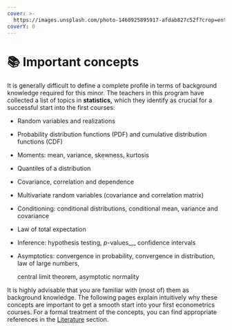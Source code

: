 ```yaml
---
cover: >-
  https://images.unsplash.com/photo-1460925895917-afdab827c52f?crop=entropy&cs=srgb&fm=jpg&ixid=MnwxOTcwMjR8MHwxfHNlYXJjaHwxfHxkYXRhfGVufDB8fHx8MTY4Mjk3OTg0MQ&ixlib=rb-4.0.3&q=85
coverY: 0
---
```


# 📚 Important concepts

It is generally difficult to define a complete profile in terms of background knowledge required for this minor. The teachers in this program have collected a list of topics in **statistics,** which they identify as crucial for a successful start into the first courses:&#x20;

* Random variables and realizations
* Probability distribution functions (PDF) and cumulative distribution functions (CDF)
* Moments: mean, variance, skewness, kurtosis&#x20;
* Quantiles of a distribution
* Covariance, correlation and dependence
* Multivariate random variables (covariance and correlation matrix)
* Conditioning: conditional distributions, conditional mean, variance and covariance
* Law of total expectation
* Inference: hypothesis testing, _p_-values_,_ confidence intervals
*   Asymptotics: convergence in probability, convergence in distribution, law of large numbers,

    central limit theorem, asymptotic normality

It is highly advisable that you are familiar with (most of) them as background knowledge. The following pages explain intuitively why these concepts are important to get a smooth start into your first econometrics courses. For a formal treatment of the concepts, you can find appropriate references in the [Literature](../literature.md) section.

